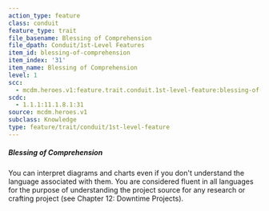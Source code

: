 ```yaml
---
action_type: feature
class: conduit
feature_type: trait
file_basename: Blessing of Comprehension
file_dpath: Conduit/1st-Level Features
item_id: blessing-of-comprehension
item_index: '31'
item_name: Blessing of Comprehension
level: 1
scc:
  - mcdm.heroes.v1:feature.trait.conduit.1st-level-feature:blessing-of-comprehension
scdc:
  - 1.1.1:11.1.8.1:31
source: mcdm.heroes.v1
subclass: Knowledge
type: feature/trait/conduit/1st-level-feature
---
```


##### Blessing of Comprehension

You can interpret diagrams and charts even if you don't understand the language associated with them. You are considered fluent in all languages for the purpose of understanding the project source for any research or crafting project (see Chapter 12: Downtime Projects).
